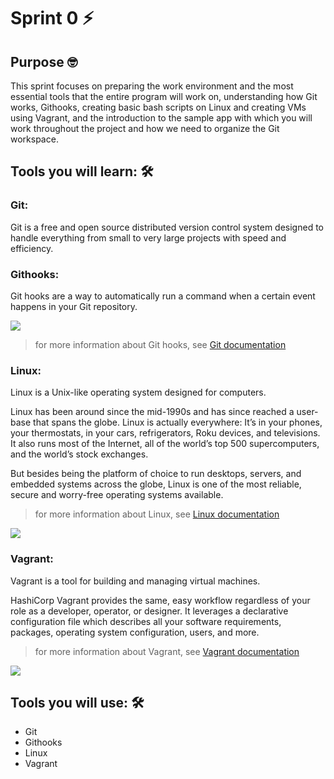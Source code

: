 # Sprint 0 ⚡️

## Purpose 🤓
This sprint focuses on preparing the work environment and the most essential tools that the entire program will work on, understanding how Git works, Githooks, creating basic bash scripts on Linux and creating VMs using Vagrant, and the introduction to the sample app with which you will work throughout the project and how we need to organize the Git workspace.

## Tools you will learn: 🛠

### Git:
Git is a free and open source distributed version control system designed to handle everything from small to very large projects with speed and efficiency.

### Githooks:
Git hooks are a way to automatically run a command when a certain event happens in your Git repository.


![](https://git-scm.com/images/logos/downloads/Git-Logo-2Color.png)

> for more information about Git hooks, see [Git documentation](https://git-scm.com/)


### Linux:
Linux is a Unix-like operating system designed for computers.

Linux has been around since the mid-1990s and has since reached a user-base that spans the globe. Linux is actually everywhere: It’s in your phones, your thermostats, in your cars, refrigerators, Roku devices, and televisions. It also runs most of the Internet, all of the world’s top 500 supercomputers, and the world’s stock exchanges.

But besides being the platform of choice to run desktops, servers, and embedded systems across the globe, Linux is one of the most reliable, secure and worry-free operating systems available.

>for	more information about Linux, see [Linux documentation](https://www.linux.com/what-is-linux/)


![](https://logodownload.org/wp-content/uploads/2022/05/linux-logo-1.png)

### Vagrant:
Vagrant is a tool for building and managing virtual machines.

HashiCorp Vagrant provides the same, easy workflow regardless of your role as a developer, operator, or designer. It leverages a declarative configuration file which describes all your software requirements, packages, operating system configuration, users, and more.

> for more information about Vagrant, see [Vagrant documentation](https://www.vagrantup.com/)

![](https://www.vagrantup.com/vagrant/img/logo-hashicorp.svg)

## Tools you will use: 🛠

- Git
- Githooks
- Linux
- Vagrant
